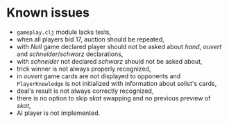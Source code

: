 Known issues
===

 * `gameplay.clj` module lacks tests,
 * when all players bid 17, auction should be repeated,
 * with *Null* game declared player should not be asked about *hand*, *ouvert*
   and *schneider*/*schwarz* declarations,
 * with *schneider* not declared *schwarz* should not be asked about,
 * trick winner is not always properly recognized,
 * in *ouvert* game cards are not displayed to opponents and `PlayerKnowledge`
   is not initialized with information about solist's cards,
 * deal's result is not always correctly recognized,
 * there is no option to skip *skat* swapping and no previous preview of *skat*,
 * AI player is not implemented.
